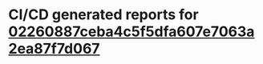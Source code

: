 # CI/CD generated reports for [02260887ceba4c5f5dfa607e7063a2ea87f7d067](https://github.com/hydephp/develop/commit/02260887ceba4c5f5dfa607e7063a2ea87f7d067)
